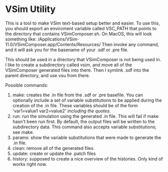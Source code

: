 # VSim Utility

This is a tool to make VSim text-based setup better and easier.
To use this, you should export an enviroment variable called VSC_PATH that
points to the directory that contains VSimComposer.sh. On MacOS, this will look
something like:
/Applications/VSim-11.0/VSimComposer.app/Contents/Resources/
Then invoke any command, and it will ask you for the basename of your .sdf or
.pre file.

This should be used in a directory that VSimComposer is not being used in. I
like to create a subdirectory called vsim, and move all of the VSimComposer
generated files into there. Then I symlink <basename>.sdf into the parent
directory, and use vsu from there.

Possible commands:
1. make: creates the .in file from the .sdf or .pre basefile. You can optionally
   include a set of variable substitutions to be applied during the creation of
   the .in file. These variables should be of the form 'var1=value1 var2=value2'
   *including the quotes*.
2. run: run the simulation using the generated .in file. This will fail if make
   hasn't been run first. By default, the output files will be written to the
   subdirectory data. This command also accepts variable substitutions; see
   make.
3. params: show the variable substitutions that were made to generate the .in
   file.
4. clean: remove all of the generated files.
5. update: create or update the .patch files
6. history: supposed to create a nice overview of the histories. Only kind of
   works right now.

